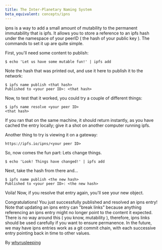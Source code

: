 ```yaml
---
title: The Inter-Planetary Naming System
beta_equivalent: concepts/ipns
---
```


ipns is a way to add a small amount of mutability to the permanent immutability
that is ipfs. It allows you to store a reference to an ipfs hash under the
namespace of your peerID ( the hash of your public key ). The commands to set it up
are quite simple.

First, you'll need some content to publish:

```
$ echo 'Let us have some mutable fun!' | ipfs add
```

Note the hash that was printed out, and use it here to publish it to the network:

```
$ ipfs name publish <that hash>
Published to <your peer ID>: <that hash>
```

Now, to test that it worked, you could try a couple of different things:

```
$ ipfs name resolve <your peer ID>
<that hash>
```

If you ran that on the same machine, it should return instantly, as you have
cached the entry locally; give it a shot on another computer running ipfs.

Another thing to try is viewing it on a gateway:

```
https://ipfs.io/ipns/<your peer ID>
```

So, now comes the fun part: Lets change things.

```
$ echo 'Look! Things have changed!' | ipfs add
```

Next, take the hash from there and...
```
$ ipfs name publish <the new hash>
Published to <your peer ID>: <the new hash>
```

Voila! Now, if you resolve that entry again, you'll see your new object.

Congratulations! You just successfully published and resolved an ipns entry!
Note that updating an ipns entry can "break links" because anything referencing an ipns
entry might no longer point to the content it expected. There is no way around
this ( you know, mutability ), therefore, ipns links should be used carefully if
you want to ensure permanence. In the future, we may have ipns entries work as
a git commit chain, with each successive entry pointing back in time to other
values.

By [whyrusleeping](http://github.com/whyrusleeping)
